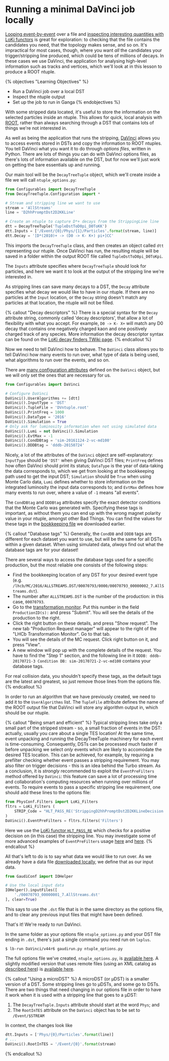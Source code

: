 # Running a minimal DaVinci job locally

[Looping event-by-event](interactive-dst.html) over a file and [inspecting
interesting quantities with LoKi functors](loki-functors.html) is great for
exploration: to checking that the file contains the candidates you need, that
the topology makes sense, and so on.
It's impractical for most cases, though, where you want _all_ the candidates
your trigger/stripping line produced, which could be tens of millions of
decays.
In these cases we use DaVinci, the application for analysing high-level
information such as tracks and vertices, which we'll look at in this lesson to
produce a ROOT ntuple.

{% objectives "Learning Objectives" %}
* Run a DaVinci job over a local DST
* Inspect the ntuple output
* Set up the job to run in Ganga
{% endobjectives %} 

With some stripped data located, it's useful to store the information on the
selected particles inside an ntuple.
This allows for quick, local analysis with [ROOT](https://root.cern.ch/),
rather than always searching through a DST that contains lots of things we're
not interested in.

As well as being the application that runs the stripping,
[DaVinci](http://lhcbdoc.web.cern.ch/lhcbdoc/davinci/)
allows you to access events stored in DSTs and copy the information to ROOT
ntuples.
You tell DaVinci what you want it to do through _options files_, written in
Python.
There are lots of things you can do with DaVinci options files, as there's lots
of information available on the DST, but for now we'll just work on getting the
bare essentials up and running.

Our main tool will be the `DecayTreeTuple` object, which we'll create inside a
file we will call `ntuple_options.py`:

```python
from Configurables import DecayTreeTuple
from DecayTreeTuple.Configuration import *

# Stream and stripping line we want to use
stream = 'AllStreams'
line = 'D2hhPromptDst2D2KKLine'

# Create an ntuple to capture D*+ decays from the StrippingLine line
dtt = DecayTreeTuple('TupleDstToD0pi_D0ToKK')
dtt.Inputs = ['/Event/{0}/Phys/{1}/Particles'.format(stream, line)]
dtt.Decay = '[D*(2010)+ -> (D0 -> K- K+) pi+]CC'
```

This imports the `DecayTreeTuple` class, and then creates an object called
`dtt` representing our ntuple.
Once DaVinci has run, the resulting ntuple will be saved in a folder within the
output ROOT file called `TupleDstToD0pi_D0ToKpi`.

The `Inputs` attribute specifies where `DecayTreeTuple` should look for
particles, and here we want it to look at the output of the stripping line
we're interested in.

As stripping lines can save many decays to a DST, the `Decay` attribute
specifies what decay we would like to have in our ntuple.
If there are no particles at the `Input` location, or the `Decay` string
doesn't match any particles at that location, the ntuple will not be filled.

{% callout "Decay descriptors" %}
There is a special syntax for the `Decay` attribute string, commonly called
'decay descriptors', that allow a lot of flexibility with what you accept.
For example, `D0 -> K- X+` will match any D0 decay that contains one
negatively charged kaon and one positively charged track of any species.
More information the decay descriptor syntax can be found on the [LoKi decay
finders TWiki
page](https://twiki.cern.ch/twiki/bin/view/LHCb/FAQ/LoKiNewDecayFinders).
{% endcallout %} 

Now we need to tell DaVinci how to behave.
The `DaVinci` class allows you to tell DaVinci how many events to run over,
what type of data is being used, what algorithms to run over the events, and so
on.

There are [many configuration
attributes](http://lhcb-doxygen.web.cern.ch/lhcb-doxygen/davinci/latest/py/dc/d2f/class_da_vinci_1_1_configuration_1_1_da_vinci.html)
defined on the `DaVinci` object, but we will only set the ones that are
necessary for us.

```python
from Configurables import DaVinci

# Configure DaVinci
DaVinci().UserAlgorithms += [dtt]
DaVinci().InputType = 'DST'
DaVinci().TupleFile = 'DVntuple.root'
DaVinci().PrintFreq = 1000
DaVinci().DataType = '2016'
DaVinci().Simulation = True
# Only ask for luminosity information when not using simulated data
DaVinci().Lumi = not DaVinci().Simulation
DaVinci().EvtMax = -1
DaVinci().CondDBtag = 'sim-20161124-2-vc-md100'
DaVinci().DDDBtag = 'dddb-20150724'
```

Nicely, a lot of the attributes of the `DaVinci` object are self-explanatory:
`InputType` should be `'DST'` when giving DaVinci DST files; `PrintFreq`
defines how often DaVinci should print its status; `DataType` is the year of
data-taking the data corresponds to, which we get from looking at the
bookkeeping path used to get the input DST; `Simulation` should be `True` when
using Monte Carlo data, `Lumi` defines whether to store information on the
integrated luminosity the input data corresponds to; and `EvtMax` defines how
many events to run over, where a value of `-1` means "all events".

The `CondDBtag` and `DDDBtag` attributes specify the exact detector conditions
that the Monte Carlo was generated with.
Specifying these tags is important, as without them you can end up with the
wrong magnet polarity value in your ntuple, amongst other Bad Things.
You can find the values for these tags in the [bookkeeping
file](data/MC_2016_27163002_Beam6500GeV2016MagDownNu1.625nsPythia8_Sim09b_Trig0x6138160F_Reco16_Turbo03_Stripping28NoPrescalingFlagged_ALLSTREAMS.DST.py)
we downloaded earlier.

{% callout "Database tags" %}
Generally, the `CondDB` and `DDDB` tags are different for each dataset you
want to use, but will be the same for all DSTs within a given dataset.
When using simulated data, *always* find out what the database tags are for
your dataset!

There are several ways to access the database tags used for a specific production, but the most reliable one consists of the following steps:
- Find the bookkeeping location of any DST for your desired event type (e.g. `/lhcb/MC/2016/ALLSTREAMS.DST/00070793/0000/00070793_00000002_7.AllStreams.dst`).
- The number after `ALLSTREAMS.DST` is the number of the production: in this case, `00070793`.
- Go to the [transformation monitor](https://lhcb-portal-dirac.cern.ch/DIRAC/?view=tabs&theme=Grey&url_state=1|*LHCbDIRAC.BookkeepingBrowser.classes.BookkeepingBrowser:*LHCbDIRAC.LHCbTransformationMonitor.classes.LHCbTransformationMonitor:,). Put this number in the field `ProductionID(s):` and press "Submit". You will see the details of the production to the right.
- Click the right button on these details, and press "Show request". The new tab "Production Request manager" will appear to the right of the "LHCb Transformation Monitor". Go to that tab.
- You will see the details of the MC request. Click right button on it, and press "View".
- A new window will pop up with the complete details of the request. You have to find the "Step 1" section, and the following line in it `DDDB: dddb-20170721-3 Condition DB: sim-20170721-2-vc-md100` contains your database tags.

For real collision data, you shouldn't specify these tags, as the default
tags are the latest and greatest, so just remove those lines from the options
file.
{% endcallout %} 

In order to run an algorithm that we have previously created, we need to add it
to the `UserAlgorithms` list.
The `TupleFile` attribute defines the name of the ROOT output file that DaVinci
will store any algorithm output in, which should be our ntuple.

{% callout "Being smart and efficient" %}
Typical stripping lines take only a small part of the stripped stream - so, a small fraction of events in the DST: actually, usually you care about a single TES location!
At the same time, event unpacking and running the DecayTreeTuple machinery for each event is time-consuming. 
Consequently, DSTs can be processed much faster if before unpacking we select *only* events which are likely to accomodate the desired TES location. This can be achieved, for example, by requiring a prefilter checking whether event passes a stripping requirement. You may also filter on trigger decisions - this is an idea behind the Turbo stream.
As a conclusion, it is *strongly* recommended to exploit the `EventPreFilters` method offered by `DaVinci`: this feature can save a lot of processing time and collaboration's computing resources when running over millions of events.
To require events to pass a specific stripping line requirement, one should add these lines to the options file:
```python
from PhysConf.Filters import LoKi_Filters
fltrs = LoKi_Filters (
    STRIP_Code = "HLT_PASS_RE('StrippingD2hhPromptDst2D2KKLineDecision')"
)
DaVinci().EventPreFilters = fltrs.filters('Filters')
```
Here we use the [LoKi functor `HLT_PASS_RE`](http://lhcb-doxygen.web.cern.ch/lhcb-doxygen/davinci/latest/d7/dae/namespace_lo_ki_1_1_cuts.html#aee4bba9ae8443acd970dd52e20e5b8c1) which checks for a positive decision on (in this case) the stripping line. 
You may investigate some of more advanced examples of `EventPreFilters` usage [here](https://twiki.cern.ch/twiki/bin/view/LHCb/FAQ/DaVinciFAQ#How_to_process_the_stripped_DSTs) and [here](https://gitlab.cern.ch/lhcb/Phys/blob/master/Phys/PhysConf/python/PhysConf/Filters.py).
{% endcallout %} 

All that's left to do is to say what data we would like to run over.
As we already have a data file [downloaded locally](files-from-grid.html), we
define that as our input data.

```python
from GaudiConf import IOHelper

# Use the local input data
IOHelper().inputFiles([
    './00070793_00000001_7.AllStreams.dst'
], clear=True)
```

This says to use the `.dst` file that is in the same directory as the options
file, and to clear any previous input files that might have been defined.

That's it! We're ready to run DaVinci.

In the same folder as your options file `ntuple_options.py` and your DST file
ending in `.dst`, there's just a single command you need run on `lxplus`.

```shell
$ lb-run DaVinci/v44r6 gaudirun.py ntuple_options.py
```

The full options file we've created, `ntuple_options.py`, is [available
here](./code/minimal-dv/ntuple_options.py).
A slightly modified version that uses remote files (using an XML catalog as
[described here](files-from-grid.html)) is [available
here](./code/minimal-dv/ntuple_options_xmlcatalog.py).

{% callout "Using a microDST" %}
A microDST (or µDST) is a smaller version of a DST.
Some stripping lines go to µDSTs, and some go to DSTs.
There are two things that need changing in our options file in order to have
it work when it is used with a stripping line that goes to a µDST:

1. The `DecayTreeTuple.Inputs` attribute should start at the word
   `Phys`; and
2. The `RootInTES` attribute on the `DaVinci` object has to be set to
   `/Event/$STREAM`

In context, the changes look like

```python
dtt.Inputs = ['Phys/{0}/Particles'.format(line)]
# ...
DaVinci().RootInTES = '/Event/{0}'.format(stream)
```
{% endcallout %} 
